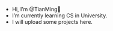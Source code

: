 - Hi, I’m @TianMing👋
- I’m currently learning CS in University.
- I will upload some projects here.

<!---
TianMing-gif/TianMing-gif is a ✨ special ✨ repository because its `README.md` (this file) appears on your GitHub profile.
You can click the Preview link to take a look at your changes.
--->
